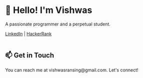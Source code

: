 <body>
    <div class="container">
        <h1>👋 Hello! I'm Vishwas</h1>
        <p>A passionate programmer and a perpetual student.</p>
        <a class="btn" href="https://www.linkedin.com/in/vishwas-ransing-629610168">LinkedIn</a>
        |
       <a class="btn" href="https://www.hackerrank.com/vishwasransing">HackerRank</a>
        <br><br>
        <!--<h2>🚀 My Projects</h2>
        <p>Here are some of my featured projects:</p>
        <ul>
            <li>
                <strong>[Project Name]</strong> - [Description]
                <br>
                [GitHub Repository Link]
            </li>
            <!-- Add more projects as needed -->
        <!--</ul>
        <br>
        <h2>💼 Skills</h2>
        <p>[List of your skills, e.g., Programming Languages, Frameworks, Tools]</p>
        <br> -->
        <h2>📫 Get in Touch</h2>
        <p>You can reach me at vishwasransing@gmail.com. Let's connect!</p>
    </div>
